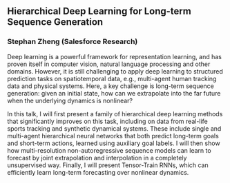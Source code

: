 ## Hierarchical Deep Learning for Long-term Sequence Generation
### Stephan Zheng (Salesforce Research)

Deep learning is a powerful framework for representation learning, and has proven itself in computer vision, natural language processing and other domains. However, it is still challenging to apply deep learning to structured prediction tasks on spatiotemporal data, e.g., multi-agent human tracking data and physical systems. Here, a key challenge is long-term sequence generation: given an initial state, how can we extrapolate into the far future when the underlying dynamics is nonlinear? 

In this talk, I will first present a family of hierarchical deep learning methods that significantly improves on this task, including on data from real-life sports tracking and synthetic dynamical systems. These include single and multi-agent hierarchical neural networks that both predict long-term goals and short-term actions, learned using auxiliary goal labels. I will then show how multi-resolution non-autoregressive sequence models can learn to forecast by joint extrapolation and interpolation in a completely unsupervised way. Finally, I will present Tensor-Train RNNs, which can efficiently learn long-term forecasting over nonlinear dynamics.
